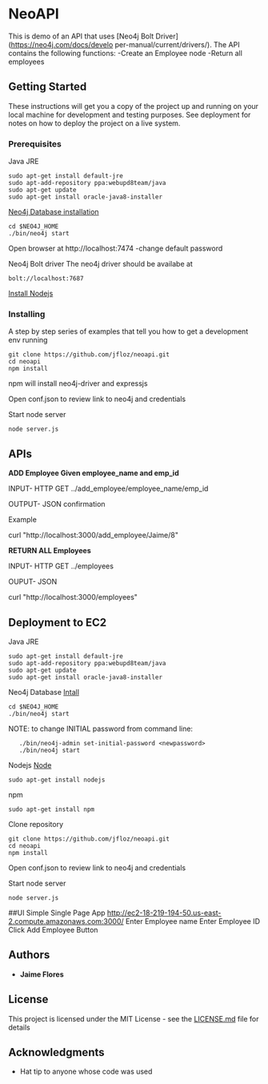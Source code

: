 # NeoAPI

This is demo of an API that uses [Neo4j Bolt Driver](https://neo4j.com/docs/develo per-manual/current/drivers/).
The API contains the following functions:
-Create an Employee node
-Return all employees


## Getting Started

These instructions will get you a copy of the project up and running on your local machine for development and testing purposes. See deployment for notes on how to deploy the project on a live system.

### Prerequisites
Java JRE
```
sudo apt-get install default-jre
sudo apt-add-repository ppa:webupd8team/java
sudo apt-get update
sudo apt-get install oracle-java8-installer
```
[Neo4j Database installation](https://neo4j.com/docs/operations-manual/current/installation)
```
cd $NEO4J_HOME
./bin/neo4j start
```
Open browser at http://localhost:7474
  -change default password

Neo4j Bolt driver
The neo4j driver should be availabe at
```
bolt://localhost:7687
```

[Install Nodejs](https://nodejs.org/en/download/)


### Installing

A step by step series of examples that tell you how to get a development env running
```
git clone https://github.com/jfloz/neoapi.git
cd neoapi
npm install
```
npm will install neo4j-driver and expressjs

Open conf.json to review link to neo4j and credentials

Start node server
```
node server.js
```


## APIs
**ADD Employee Given employee_name and emp_id**

INPUT- HTTP GET ../add_employee/employee_name/emp_id

OUTPUT- JSON confirmation

Example

curl "http://localhost:3000/add_employee/Jaime/8"



**RETURN ALL Employees**

INPUT- HTTP GET ../employees

OUPUT- JSON

curl "http://localhost:3000/employees"


## Deployment to EC2
Java JRE
```
sudo apt-get install default-jre
sudo apt-add-repository ppa:webupd8team/java
sudo apt-get update
sudo apt-get install oracle-java8-installer
```
Neo4j Database
[Intall](https://neo4j.com/docs/operations-manual/current/installation)
```
cd $NEO4J_HOME
./bin/neo4j start
```
NOTE: to change INITIAL password from command line:
```./bin/neo4j stop
   ./bin/neo4j-admin set-initial-password <newpassword>
   ./bin/neo4j start
```
Nodejs
[Node](https://nodejs.org/en/download/)
```
sudo apt-get install nodejs
```
npm
```
sudo apt-get install npm
```
Clone repository
```
git clone https://github.com/jfloz/neoapi.git
cd neoapi
npm install
```

Open conf.json to review link to neo4j and credentials

Start node server
```
node server.js
```



##UI
Simple Single Page App
http://ec2-18-219-194-50.us-east-2.compute.amazonaws.com:3000/
Enter Employee name
Enter Employee ID
Click Add Employee Button

## Authors

* **Jaime Flores**

## License

This project is licensed under the MIT License - see the [LICENSE.md](LICENSE.md) file for details

## Acknowledgments
* Hat tip to anyone whose code was used
